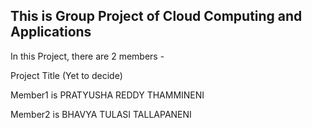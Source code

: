 
## This is Group Project of Cloud Computing and Applications

In this Project, there are 2 members - 

Project Title (Yet to decide)

Member1 is PRATYUSHA REDDY THAMMINENI

Member2 is BHAVYA TULASI TALLAPANENI
